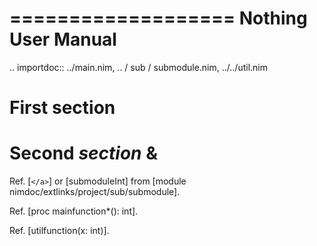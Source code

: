 ===================
Nothing User Manual
===================

.. importdoc:: ../main.nim, .. / sub / submodule.nim, ../../util.nim

First section
=============

Second *section* &
==================

Ref. [`</a>`] or [submoduleInt] from [module nimdoc/extlinks/project/sub/submodule].

Ref. [proc mainfunction*(): int].

Ref. [utilfunction(x: int)].
